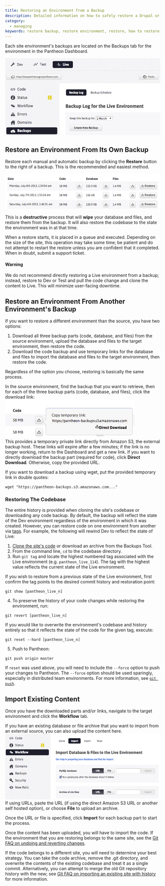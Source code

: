 ```yaml
---
title: Restoring an Environment from a Backup
description: Detailed information on how to safely restore a Drupal or WordPress site backup to any environment.
category:
  - managing
keywords: restore backup, restore environment, restore, how to restore backup, how to restore, restore from another environment, restore any environment backup, restore environment backup, restores, backups
---
```

Each site environment's backups are located on the Backups tab for the environment in the Pantheon Dashboard.  

![Backup Subtab](/source/assets/images/desk_images/169631.png)

## Restore an Environment From Its Own Backup

Restore each manual and automatic backup by clicking the **Restore** button to the right of a backup. This is the recommended and easiest method.

![Backups and Restore Button](/source/assets/images/desk_images/169624.png)

This is a **destructive** process that will **wipe** your database and files, and restore them from the backup. It will also restore the codebase to the state the environment was in at that time.

When a restore starts, it is placed in a queue and executed. Depending on the size of the site, this operation may take some time; be patient and do not attempt to restart the restore unless you are confident that it completed. When in doubt, submit a support ticket.

<div class="alert alert-danger" role="alert"><h4>Warning</h4>
We do not recommend directly restoring a Live environment from a backup; instead, restore to Dev or Test and pull the code change and clone the content to Live. This will minimize user-facing downtime.</div>

## Restore an Environment From Another Environment's Backup

If you want to restore a different environment than the source, you have two options:

1. Download all three backup parts (code, database, and files) from the source environment, upload the database and files to the target environment, then restore the code.
2. Download the code backup and use temporary links for the database and files to import the database and files to the target environment, then restore the code.

Regardless of the option you choose, restoring is basically the same process.

In the source environment, find the backup that you want to retrieve, then for each of the three backup parts (code, database, and files), click the download link:<br />
 ![Temporary backup link](/source/assets/images/desk_images/169628.png)  <br />
This provides a temporary private link directly from Amazon S3, the external backup host. These links will expire after a few minutes; if the link is no longer working, return to the Dashboard and get a new link. If you want to directly download the backup part (required for code), click **Direct Download**. Otherwise, copy the provided URL.  

If you want to download a backup using wget, put the provided temporary link in double quotes:

    wget "https://pantheon-backups.s3.amazonaws.com..."

### Restoring The Codebase
The entire history is provided when cloning the site's codebase or downloading any code backup. By default, the backup will reflect the state of the Dev environment regardless of the environment in which it was created. However, you can restore code on one environment from another via [tags](https://git-scm.com/book/en/v2/Git-Basics-Tagging). For example, the following will rewind Dev to reflect the state of Live:

1. [Clone the site's code](/docs/starting-with-git/) or download an archive from the Backups Tool.
2. From the command line, `cd` to the codebase directory.
3. Run `git tag` and locate the highest numbered tag associated with the Live environment (e.g. `pantheon_live_114`). The tag with the highest value reflects the current state of the Live environment.

 If you wish to restore from a previous state of the Live environment, first confirm the tag points to the desired commit history and restoration point:

 ```
 git show [pantheon_live_n]
 ```

4. To preserve the history of your code changes while restoring the environment, run:

 ```
 git revert [pantheon_live_n]
 ```
 If you would like to overwrite the environment's codebase and history entirely so that it reflects the state of the code for the given tag, execute:

 ```
 git reset --hard [pantheon_live_n]
 ```


5. Push to Pantheon:

 ```
 git push origin master
 ```

If `reset` was used above, you will need to include the `--force` option to push your changes to Pantheon. The `--force` option should be used sparingly, especially in distributed team environments. For more information, see [`git push`](https://git-scm.com/docs/git-push).

## Import Existing Content

Once you have the downloaded parts and/or links, navigate to the target environment and click the **Workflow** tab.  

If you have an existing database or file archive that you want to import from an external source, you can also upload the content here.  
![Workflow Tab](/source/assets/images/desk_images/169632.png)  
If using URLs, paste the URL (if using the direct Amazon S3 URL or another self hosted option), or choose **File** to upload an archive.  

Once the URL or file is specified, click **Import** for each backup part to start the process.  

Once the content has been uploaded, you will have to import the code. If the environment that you are restoring belongs to the same site, see the [Git FAQ on undoing and reverting changes](/docs/git-faq/#how-do-i-revert-or-undo-changes%3F).  

If the code belongs to a different site, you will need to determine your best strategy. You can take the code archive, remove the .git directory, and overwrite the contents of the existing codebase and treat it as a single commit. Alternatively, you can attempt to merge the old Git repository history with the new; see [Git FAQ on importing an existing site with history](/docs/git-faq/#how-do-i-import-a-site-with-existing-git-history%3F) for more information.
